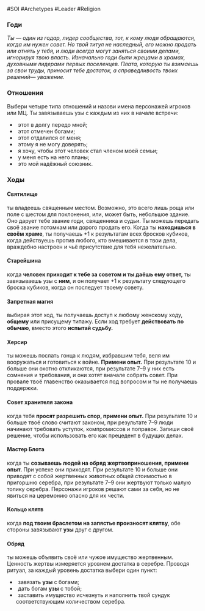 #SOI #Archetypes #Leader  #Religion 

### Годи
*Ты — один из годар, лидер сообщества, тот, к кому люди обращаются, когда им нужен совет. Но твой титул не наследный, его можно продать или отнять у тебя, и люди всегда могут заняться своими делами, игнорируя твою власть. Изначально годи были жрецами в храмах, духовными лидерами первых поселенцев. Плата, которую ты взимаешь за свои труды, приносит тебе достаток, а справедливость твоих решений— уважение.*

### Отношения 
Выбери четыре типа отношений и назови имена персонажей игроков или МЦ. Ты завязываешь узы с каждым из них в начале встречи: 
-   этот в долгу передо мной; 
-   этот отмечен богами; 
-   этот отдалился от меня; 
-   этому я не могу доверять; 
-   я хочу, чтобы этот человек стал членом моей семьи; 
-   у меня есть на него планы; 
-   это мой надёжный союзник.

### Ходы
#### Святилище
ты владеешь священным местом. Возможно, это всего лишь роща или поле с шестом для поклонения, или, может быть, небольшое здание. Оно дарует тебе звание годи, священника и судьи. Ты можешь передать своё звание потомкам или дорого продать его. Когда ты **находишься в своём храме**, ты получаешь +1 к результатам всех бросков кубиков, когда действуешь против любого, кто вмешивается в твои дела, враждебно настроен и чьё присутствие для тебя нежелательно.

#### Старейшина
когда **человек приходит к тебе за советом и ты даёшь ему ответ,** ты завязываешь узы с **ним**, и он получает +1 к результату следующего броска кубиков, когда он последует твоему совету. 

#### Запретная магия
выбирая этот ход, ты получаешь доступ к любому женскому ходу, **общему** или присущему типажу. Если ход требует **действовать по обычаю**, вместо этого **испытай судьбу.** 

#### Херсир 
ты можешь послать гонца к людям, избравшим тебя, веля им вооружаться и готовиться к войне. **Примени опыт.** При результате 10 и больше они охотно откликаются, при результате 7–9 у них есть сомнения и требования, и они хотят вначале собрать совет. При провале твоё главенство оказывается под вопросом и ты не получаешь поддержки. 

#### Совет хранителя закона
когда тебя **просят разрешить спор, примени опыт.** При результате 10 и больше твоё слово считают законом, при результате 7–9 люди начинают требовать уступок, компромиссов и поправок. Запиши своё решение, чтобы использовать его как прецедент в будущих делах.

#### Мастер Блота
когда ты **созываешь людей на обряд жертвоприношения, примени опыт.** При успехе они приходят. При результате 10 и больше они приводят с собой жертвенных животных общей стоимостью в пригоршню серебра, при результате 7–9 они жертвуют только малую толику серебра. Персонажи игроков решают сами за себя, но не явиться на церемонию опасно для их чести. 

#### Кольцо клятв
когда **под твоим браслетом на запястье произносят клятву**, обе стороны завязывают **узы** друг с другом. 

#### Обряд
ты можешь объявить своё или чужое имущество жертвенным. Ценность жертвы измеряется уровнем достатка в серебре. Проводя ритуал, за каждый уровень достатка выбери один пункт: 
-   завязать **узы** с богами; 
-   дать богам **узы** с тобой; 
-   заставить имущество исчезнуть и наполнить твой сундук соответствующим количеством серебра.